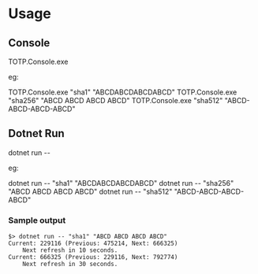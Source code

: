 ﻿# Usage

## Console
TOTP.Console.exe <ALGORITHM> <KEY>

eg:

TOTP.Console.exe "sha1" "ABCDABCDABCDABCD"
TOTP.Console.exe "sha256" "ABCD ABCD ABCD ABCD"
TOTP.Console.exe "sha512" "ABCD-ABCD-ABCD-ABCD"

## Dotnet Run
dotnet run -- <ALGORITHM> <KEY>

eg:

dotnet run -- "sha1" "ABCDABCDABCDABCD"
dotnet run -- "sha256" "ABCD ABCD ABCD ABCD"
dotnet run -- "sha512" "ABCD-ABCD-ABCD-ABCD"

### Sample output
```
$> dotnet run -- "sha1" "ABCD ABCD ABCD ABCD"
Current: 229116 (Previous: 475214, Next: 666325)
    Next refresh in 10 seconds.
Current: 666325 (Previous: 229116, Next: 792774)
    Next refresh in 30 seconds.
```

